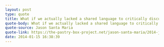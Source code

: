 ```yaml
---
layout: post
type: quote
title: What if we actually lacked a shared language to critically discuss web design? Art, architecture, and even graphic design, have critics and 
quote-body: What if we actually lacked a shared language to critically discuss web design? Art, architecture, and even graphic design, have critics and historians that give context to new work through the lenses of culture and important work from the past. So where does a common language for discourse start? Not just one for us as web designers, but one that will give structure to others who don’t as deeply understand what we do?
quote-source: Jason Santa Maria
quote-link: https://the-pastry-box-project.net/jason-santa-maria/2014-january-15
date: 2014-01-15 16:38:39
---
```


